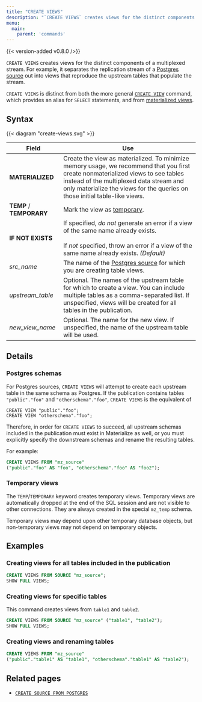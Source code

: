 ```yaml
---
title: "CREATE VIEWS"
description: "`CREATE VIEWS` creates views for the distinct components of a multiplexed stream."
menu:
  main:
    parent: 'commands'
---
```


{{< version-added v0.8.0 />}}

`CREATE VIEWS` creates views for the distinct components of a multiplexed stream. For example, it separates the replication stream of a [Postgres source](/sql/create-source/postgres/) out into views that reproduce the upstream tables that populate the stream.

`CREATE VIEWS` is distinct from both the more general [`CREATE VIEW`](/sql/create-view/) command, which provides an alias for `SELECT` statements, and from [materialized views](/sql/create-materialized-view).

## Syntax

{{< diagram "create-views.svg" >}}

Field | Use
------|-----
**MATERIALIZED**  |  Create the view as materialized. To minimize memory usage, we recommend that you first create nonmaterialized views to see tables instead of the multiplexed data stream and only materialize the views for the queries on those initial table-like views.
**TEMP** / **TEMPORARY** | Mark the view as [temporary](#temporary-views).  |
**IF NOT EXISTS** | If specified, _do not_ generate an error if a view of the same name already exists. <br/><br/>If _not_ specified, throw an error if a view of the same name already exists. _(Default)_
_src_name_ | The name of the [Postgres source](/sql/create-source/postgres) for which you are creating table views.
_upstream_table_  | Optional. The names of the upstream table for which to create a view. You can include multiple tables as a comma-separated list. If unspecified, views will be created for all tables in the publication.
_new_view_name_  | Optional. The name for the new view. If unspecified, the name of the upstream table will be used.

## Details

### Postgres schemas

For Postgres sources, `CREATE VIEWS` will attempt to create each upstream table in the same schema as Postgres. If the publication contains tables` "public"."foo"` and `"otherschema"."foo"`, `CREATE VIEWS` is the equivalent of

```
CREATE VIEW "public"."foo";
CREATE VIEW "otherschema"."foo";
```

Therefore, in order for `CREATE VIEWS` to succeed, all upstream schemas included in the publication must exist in Materialize as well, or you must explicitly specify the downstream schemas and rename the resulting tables.

For example:

```sql
CREATE VIEWS FROM "mz_source"
("public"."foo" AS "foo", "otherschema"."foo" AS "foo2");
```

### Temporary views

The `TEMP`/`TEMPORARY` keyword creates temporary views. Temporary views are
automatically dropped at the end of the SQL session and are not visible to other
connections. They are always created in the special `mz_temp` schema.

Temporary views may depend upon other temporary database objects, but non-temporary
views may not depend on temporary objects.

## Examples

### Creating views for all tables included in the publication

```sql
CREATE VIEWS FROM SOURCE "mz_source";
SHOW FULL VIEWS;
```

### Creating views for specific tables

This command creates views from `table1` and `table2`.

```sql
CREATE VIEWS FROM SOURCE "mz_source" ("table1", "table2");
SHOW FULL VIEWS;
```
### Creating views and renaming tables

```sql
CREATE VIEWS FROM "mz_source"
("public"."table1" AS "table1", "otherschema"."table1" AS "table2");
```

## Related pages

- [`CREATE SOURCE FROM POSTGRES`](/sql/create-source/postgres/)
